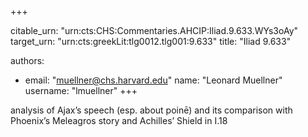 +++


citable_urn: "urn:cts:CHS:Commentaries.AHCIP:Iliad.9.633.WYs3oAy"
target_urn: "urn:cts:greekLit:tlg0012.tlg001:9.633"
title: "Iliad 9.633"

authors:
- email: "muellner@chs.harvard.edu"
  name: "Leonard Muellner"
  username: "lmuellner"
+++

<p>analysis of Ajax’s speech (esp. about poinē) and its comparison with Phoenix’s Meleagros story and Achilles’ Shield in I.18</p>